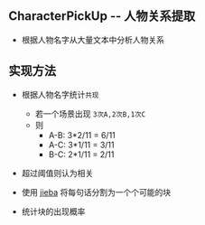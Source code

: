 CharacterPickUp -- 人物关系提取
----
- 根据人物名字从大量文本中分析人物关系


实现方法
---
- 根据人物名字统计`共现`
    - 若一个场景出现 `3次A,2次B,1次C`
    - 则
        - A-B: 3*2/11 = 6/11
        - A-C: 3*1/11 = 3/11
        - B-C: 2*1/11 = 2/11



- 超过阈值则认为相关



- 使用 [jieba](https://github.com/fxsjy/jieba) 将每句话分割为一个个可能的块
- 统计块的出现概率
